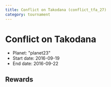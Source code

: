 ```yaml
---
title: Conflict on Takodana (conflict_tfa_27)
category: tournament
---
```

# Conflict on Takodana

  * Planet: "planet23"
  * Start date: 2016-09-19
  * End date: 2016-09-22

## Rewards

